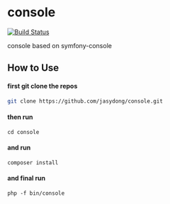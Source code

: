 # console

[![Build Status](https://travis-ci.org/jasydong/console.svg?branch=master)](https://travis-ci.org/jasydong/console)

console based on symfony-console

## How to Use

#### first git clone the repos

```sh
git clone https://github.com/jasydong/console.git
```
#### then run

```
cd console
```

#### and run 
```
composer install
```

#### and final run
```
php -f bin/console
```
